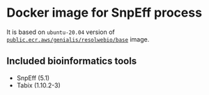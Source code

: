 # Docker image for SnpEff process

It is based on `ubuntu-20.04` version of [`public.ecr.aws/genialis/resolwebio/base`](
https://gallery.ecr.aws/genialis/resolwebio/base) image.

Included bioinformatics tools
-----------------------------
* SnpEff (5.1)
* Tabix (1.10.2-3)

